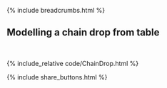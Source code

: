 {% include breadcrumbs.html %}

## Modelling a chain drop from table
<div class="header_line"><br/></div>

{% include_relative code/ChainDrop.html %}

<p style="clear: both;"></p>

{% include share_buttons.html %}